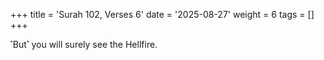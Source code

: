 +++
title = 'Surah 102, Verses 6'
date = '2025-08-27'
weight = 6
tags = []
+++

˹But˺ you will surely see the Hellfire.